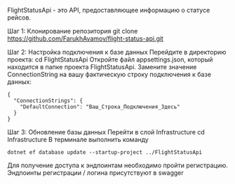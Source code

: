 
FlightStatusApi - это API, предоставляющее информацию о статусе рейсов.

Шаг 1: Клонирование репозитория
git clone https://github.com/FarukhAvamov/flight-status-api.git

Шаг 2: Настройка подключения к базе данных
Перейдите в директорию проекта:
cd FlightStatusApi
Откройте файл appsettings.json, который находится в папке проекта FlightStatusApi.
Замените значение ConnectionString на вашу фактическую строку подключения к базе данных:
```
{
  "ConnectionStrings": {
    "DefaultConnection": "Ваш_Строка_Подключения_Здесь"
  }
}
```

Шаг 3: Обновление базы данных
Перейти в слой Infrastructure
cd Infrastructure
В терминале выполнить команду
```
dotnet ef database update --startup-project ../FlightStatusApi
```

Для получение доступа к эндпоинтам необходимо пройти регистрацию.
Эндпоинты регистрации / логина присутствуют в swagger






